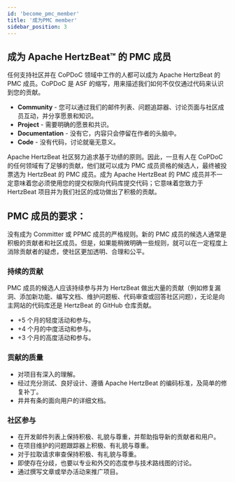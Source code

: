 ```yaml
---
id: 'become_pmc_member'
title: '成为PMC member'
sidebar_position: 3
---
```


<!--
    Licensed to the Apache Software Foundation (ASF) under one or more
    contributor license agreements.  See the NOTICE file distributed with
    this work for additional information regarding copyright ownership.
    The ASF licenses this file to You under the Apache License, Version 2.0
    (the "License"); you may not use this file except in compliance with
    the License.  You may obtain a copy of the License at

       https://www.apache.org/licenses/LICENSE-2.0
    
    Unless required by applicable law or agreed to in writing, software
    distributed under the License is distributed on an "AS IS" BASIS,
    WITHOUT WARRANTIES OR CONDITIONS OF ANY KIND, either express or implied.
    See the License for the specific language governing permissions and
    limitations under the License.
-->

## 成为 Apache HertzBeat™ 的 PMC 成员

任何支持社区并在 CoPDoC 领域中工作的人都可以成为 Apache HertzBeat 的PMC 成员。CoPDoC 是 ASF 的缩写，用来描述我们如何不仅仅通过代码来认识到您的贡献。

- **Community** - 您可以通过我们的邮件列表、问题追踪器、讨论页面与社区成员互动，并分享愿景和知识。
- **Project** - 需要明确的愿景和共识。
- **Documentation** - 没有它，内容只会停留在作者的头脑中。
- **Code** - 没有代码，讨论就毫无意义。

Apache HertzBeat 社区努力追求基于功绩的原则。因此，一旦有人在 CoPDoC 的任何领域有了足够的贡献，他们就可以成为 PMC 成员资格的候选人，最终被投票选为 HertzBeat 的 PMC 成员。成为 Apache HertzBeat 的 PMC 成员并不一定意味着您必须使用您的提交权限向代码库提交代码；它意味着您致力于 HertzBeat 项目并为我们社区的成功做出了积极的贡献。

## PMC 成员的要求：

没有成为 Committer 或 PPMC 成员的严格规则。新的 PMC 成员的候选人通常是积极的贡献者和社区成员。但是，如果能稍微明确一些规则，就可以在一定程度上消除贡献者的疑虑，使社区更加透明、合理和公平。

### 持续的贡献

PMC 成员的候选人应该持续参与并为 HertzBeat 做出大量的贡献（例如修复漏洞、添加新功能、编写文档、维护问题板、代码审查或回答社区问题），无论是向主网站的代码库还是 HertzBeat 的 GitHub 仓库贡献。

- +5 个月的轻度活动和参与。
- +4 个月的中度活动和参与。
- +3 个月的高度活动和参与。

### 贡献的质量
- 对项目有深入的理解。
- 经过充分测试、良好设计、遵循 Apache HertzBeat 的编码标准，及简单的修复补丁。
- 井井有条的面向用户的详细文档。

### 社区参与

- 在开发邮件列表上保持积极、礼貌与尊重，并帮助指导新的贡献者和用户。
- 在项目维护的问题跟踪器上积极、有礼貌与尊重。
- 对于拉取请求审查保持积极、有礼貌与尊重。
- 即使存在分歧，也要以专业和外交的态度参与技术路线图的讨论。
- 通过撰写文章或举办活动来推广项目。
